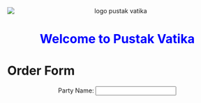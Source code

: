 <html>
  <body>
    <center><img src="https://api.freelogodesign.org/files/2b8c83ab24d74933be6820ca8077a766/thumb/logo_200x200.png?v=0" alt="logo pustak vatika" style= "display: block; margin-left: auto; margin-right: auto;"/>
    </center>
    <center><h1 style="color: blue;">Welcome to Pustak Vatika</h1>
    </center>
    <h1>Order Form</h1>
    <div >
      <center>
    <form method="post" action="http://server1">
      Party Name:
      <input type="text" name="party">
      <center>
      </form>
    </div>
  </body>
    </html>
